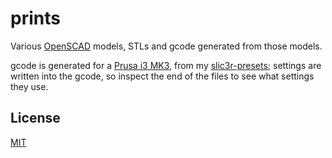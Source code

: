 # prints

Various [OpenSCAD][] models, STLs and gcode generated from those models.

gcode is generated for a [Prusa i3 MK3][i3], from my [slic3r-presets][];
settings are written into the gcode, so inspect the end of the files to see what
settings they use.

## License

[MIT](./LICENSE)

[OpenSCAD]: https://www.openscad.org/
[i3]: https://www.prusa3d.com/original-prusa-i3-mk3/
[slic3r-presets]: https://github.com/fardog/slic3r-presets/
